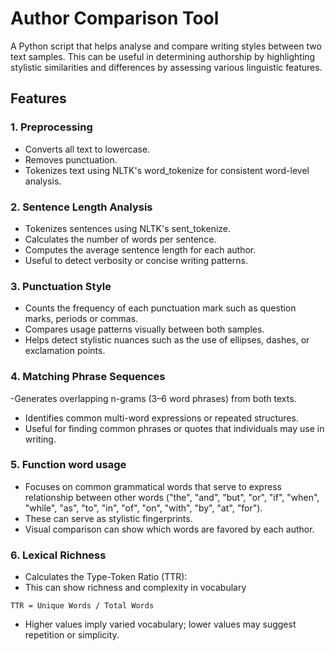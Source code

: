 # Author Comparison Tool

A Python script that helps analyse and compare writing styles between two text samples. This can be useful in determining authorship by highlighting stylistic similarities and differences by assessing various linguistic features.

## Features

### 1. Preprocessing
- Converts all text to lowercase.
- Removes punctuation.
- Tokenizes text using NLTK's word_tokenize for consistent word-level analysis.

### 2. Sentence Length Analysis
- Tokenizes sentences using NLTK's sent_tokenize.
- Calculates the number of words per sentence.
- Computes the average sentence length for each author.
- Useful to detect verbosity or concise writing patterns.

### 3. Punctuation Style
- Counts the frequency of each punctuation mark such as question marks, periods or commas.
- Compares usage patterns visually between both samples.
- Helps detect stylistic nuances such as the use of ellipses, dashes, or exclamation points.

### 4. Matching Phrase Sequences

-Generates overlapping n-grams (3–6 word phrases) from both texts.
- Identifies common multi-word expressions or repeated structures.
- Useful for finding common phrases or quotes that individuals may use in writing. 

### 5. Function word usage 
- Focuses on common grammatical words that serve to express relationship between other words ("the", "and", "but", "or", "if", "when", "while", "as", "to", "in", "of", "on", "with", "by", "at", "for").
- These can serve as stylistic fingerprints.
- Visual comparison can show which words are favored by each author.

### 6. Lexical Richness
- Calculates the Type-Token Ratio (TTR):
- This can show richness and complexity in vocabulary
```
TTR = Unique Words / Total Words
```
- Higher values imply varied vocabulary; lower values may suggest repetition or simplicity.
